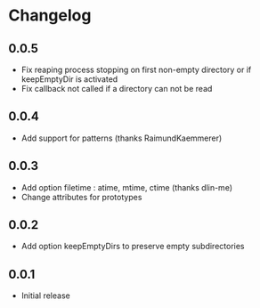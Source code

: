 # Changelog

## 0.0.5
- Fix reaping process stopping on first non-empty directory or if keepEmptyDir is activated
- Fix callback not called if a directory can not be read

## 0.0.4
- Add support for patterns (thanks RaimundKaemmerer)

## 0.0.3
- Add option filetime : atime, mtime, ctime (thanks dlin-me)
- Change attributes for prototypes

## 0.0.2
- Add option keepEmptyDirs to preserve empty subdirectories

## 0.0.1
- Initial release
